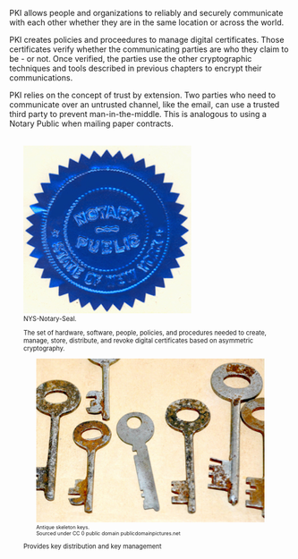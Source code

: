 PKI allows people and organizations to reliably and securely communicate with each other whether they are in the same location or across the world.

PKI creates policies and proceedures to manage digital certificates. Those certificates verify whether the communicating parties are who they claim to be - or not. Once verified, the parties use the other cryptographic techniques and tools described in previous chapters to encrypt their communications.

PKI relies on the concept of trust by extension. Two parties who need to communicate over an untrusted channel, like the email, can use a trusted third party to prevent man-in-the-middle. This is analogous to using a Notary Public when mailing paper contracts.

<br>
  <figure class="snippetimg" style="margin: 0 auto;width:90%">
  <img src=".guides/img/NYS-Notary-Seal.jpg" alt="https://commons.wikimedia.org/wiki/File:NYS-Notary-Seal.jpg">
  <figcaption style="font-size: 0.8em; text-align: left;">  NYS-Notary-Seal.
<br>

The set of hardware, software, people, policies, and procedures needed to create, manage, store, distribute, and revoke digital certificates based on asymmetric cryptography.
<br>
<figure class="snippetimg" style="margin: 0 auto;width:90%">
  <img src=".guides/img/antiquekeys.jpg" alt="https://commons.wikimedia.org/wiki/File% Antique skeleton keys.">
  <figcaption style="font-size: 0.8em; text-align: left;">  Antique skeleton keys.
  <br>
Sourced under CC 0 public domain publicdomainpictures.net</figcaption>
</figure>

Provides key distribution and key management
